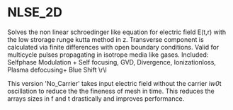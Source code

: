 # NLSE_2D
Solves the non linear schroedinger like equation for electric field E(t,r) with the low strorage runge kutta method in z.
Transverse component is calculated via finite differences with open boundary conditions.
Valid for multicycle pulses propagating in isotrope media like gases.
Included: Selfphase Modulation + Self focusing, GVD, Divergence, Ionizationloss, Plasma defocusing+ Blue Shift \r\l

This version 'No_Carrier' takes input electric field without the carrier i*w0*t oscillation to reduce the the fineness of mesh in time. This reduces the arrays sizes in f and t drastically and improves performance. 




